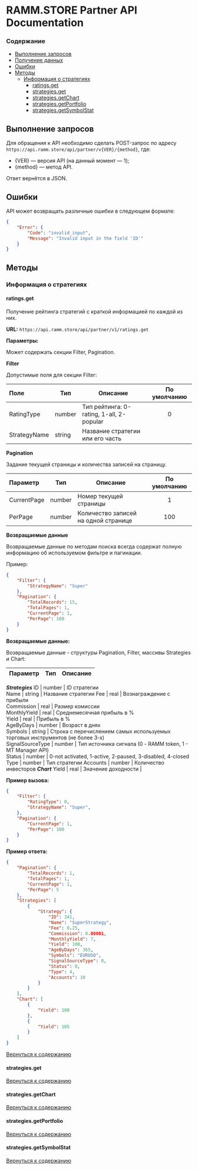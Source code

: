 # RAMM.STORE Partner API Documentation
### Содержание
* [Выполнение запросов](#Выполнение-запросов)
* [Получение данных](#Получение-данных)
* [Ошибки](#Ошибки)
* [Методы](#Методы)
    * [Информация о стратегиях](#Информация-о-стратегиях)
        * [ratings.get](#ratingsget)
        * [strategies.get](#strategiesget)
        * [strategies.getChart](#strategiesgetChart)
        * [strategies.getPortfolio](#strategiesgetPortfolio)
        * [strategies.getSymbolStat](#strategiesgetSymbolStat)

## Выполнение запросов
Для обращения к API необходимо сделать POST-запрос по адресу `https://api.ramm.store/api/partner/v{VER}/{method}`, где:
* {VER} — версия API (на данный момент — 1);
* {method} — метод API.

Ответ вернётся в JSON.

## Ошибки
API может возвращать различные ошибки в следующем формате:
```json
{
    "Error": {
        "Code": "invalid_input",
        "Message": "Invalid input in the field 'ID'"
    }
}
```
## Методы

### Информация о стратегиях
#### ratings.get

Получение рейтинга стратегий с краткой информацией по каждой из них.

**URL:** `https://api.ramm.store/api/partner/v1/ratings.get`

**Параметры:**

Может содержать секции Filter, Pagination.

**Filter**	

Допустимые поля для секции Filter:	

Поле | Тип | Описание | По умолчанию
:--------|----------|----------|:--------------:
RatingType   | number | Тип рейтинга: 0-rating, 1-all, 2-popular  | 0
StrategyName   | string | Название стратегии или его часть |

**Pagination**	

Задание текущей страницы и количества записей на страницу.

Параметр | Тип | Описание | По умолчанию
:--------|----------|----------|:--------------:
CurrentPage   | number | Номер текущей страницы | 1
PerPage   | number | Количество записей на одной странице | 100


**Возвращаемые данные**

Возвращаемые данные по методам поиска всегда содержат полную информацию об используемом фильтре и пагинации.

Пример:
```json
{
    "Filter": {
        "StrategyName": "Super"
    },
    "Pagination": {
        "TotalRecords": 15,
        "TotalPages": 1,
        "CurrentPage": 1,
        "PerPage": 100
    }
}
```

**Возвращаемые данные:**

Возвращаемые данные - структуры Pagination, Filter, массивы Strategies и Chart:

Параметр | Тип | Описание 
---------|----------|----------
***Strategies***
ID	| number |	ID стратегии	
Name |	string	| Название стратегии
Fee |	real	| Вознаграждение с прибыли	
Commission	| real	| Размер комиссии	
MonthlyYield |	real	| Среднемесячная прибыль в %	
Yield	| real	| Прибыль в %	
AgeByDays	| number	| Возраст в днях	
Symbols	| string	| Строка с перечислением самых используемых торговых инструментов (не более 3-х)	
SignalSourceType	| number	| Тип источника сигнала (0 - RAMM token, 1 - MT Manager API)	
Status	| number	| 0-not activated, 1-active, 2-paused, 3-disabled, 4-closed	
Type	| number	| Тип стратегии	
Accounts	| number	| Количество инвесторов
***Chart***
Yield   | real | Значение доходности  |

**Пример вызова:**
```json
{
    "Filter": {
        "RatingType": 0,
        "StrategyName": "Super",
    },
    "Pagination": {
        "CurrentPage": 1,
        "PerPage": 100
    }
}
```
**Пример ответа:**
```json
{
    "Pagination": {
        "TotalRecords": 1,
        "TotalPages": 1,
        "CurrentPage": 1,
        "PerPage": 5
    },
    "Strategies": [
        {
            "Strategy": {
                "ID": 341,
                "Name": "SuperStrategy",
                "Fee": 0.25,
                "Commission": 0.00001,
                "MonthlyYield": 7,
                "Yield": 100,
                "AgeByDays": 365,
                "Symbols": "EURUSD",
                "SignalSourceType": 0,
                "Status": 0,
                "Type": 4,
                "Accounts": 10
            }
        }
    ],
    "Chart": [
        {
            "Yield": 100
        },
        {
            "Yield": 105
        }
    ]
}
```

[Вернуться к содержанию](#Содержание)

#### strategies.get

[Вернуться к содержанию](#Содержание)
#### strategies.getChart

[Вернуться к содержанию](#Содержание)
#### strategies.getPortfolio

[Вернуться к содержанию](#Содержание)
#### strategies.getSymbolStat

[Вернуться к содержанию](#Содержание)

